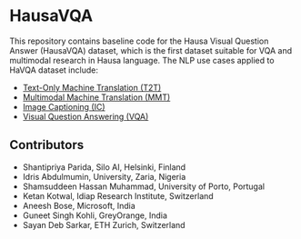 # HausaVQA

This repository contains baseline code for the Hausa Visual Question Answer (HausaVQA) dataset, which is the first dataset suitable for VQA and multimodal research in Hausa language. The NLP use cases applied to HaVQA dataset include:

* [Text-Only Machine Translation (T2T)](https://github.com/shantipriyap/HausaVQA/tree/main/T2T)
* [Multimodal Machine Translation (MMT)](https://github.com/shantipriyap/HausaVQA/tree/main/MMT)
* [Image Captioning (IC)](https://github.com/shantipriyap/HausaVQA/tree/main/IC)
* [Visual Question Answering (VQA)](https://github.com/shantipriyap/HausaVQA/tree/main/VQA)


## Contributors

* Shantipriya Parida, Silo AI, Helsinki, Finland
* Idris Abdulmumin, University, Zaria, Nigeria
* Shamsuddeen Hassan Muhammad, University of Porto, Portugal
* Ketan Kotwal, Idiap Research Institute, Switzerland
* Aneesh Bose, Microsoft, India
* Guneet Singh Kohli, GreyOrange, India
* Sayan Deb Sarkar, ETH Zurich, Switzerland



